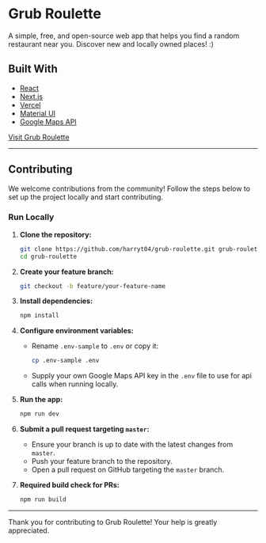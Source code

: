 # Grub Roulette

A simple, free, and open-source web app that helps you find a random restaurant near you. Discover new and locally owned places! :)

## Built With

- [React](https://reactjs.org/)
- [Next.js](https://nextjs.org/docs)
- [Vercel](https://vercel.com/docs/frameworks/nextjs)
- [Material UI](https://mui.com/)
- [Google Maps API](https://developers.google.com/maps)

[Visit Grub Roulette](https://grubroulette.app)

---

## Contributing

We welcome contributions from the community! Follow the steps below to set up the project locally and start contributing.

### Run Locally

1. **Clone the repository:**

   ```sh
   git clone https://github.com/harryt04/grub-roulette.git grub-roulette
   cd grub-roulette
   ```

2. **Create your feature branch:**

   ```sh
   git checkout -b feature/your-feature-name
   ```

3. **Install dependencies:**

   ```sh
   npm install
   ```

4. **Configure environment variables:**

   - Rename `.env-sample` to `.env` or copy it:
     ```sh
     cp .env-sample .env
     ```
   - Supply your own Google Maps API key in the `.env` file to use for api calls when running locally.

5. **Run the app:**

   ```sh
   npm run dev
   ```

6. **Submit a pull request targeting `master`:**

   - Ensure your branch is up to date with the latest changes from `master`.
   - Push your feature branch to the repository.
   - Open a pull request on GitHub targeting the `master` branch.

7. **Required build check for PRs:**
   ```sh
   npm run build
   ```

---

Thank you for contributing to Grub Roulette! Your help is greatly appreciated.
